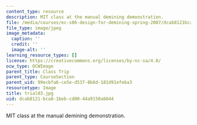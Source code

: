 ```yaml
---
content_type: resource
description: MIT class at the manual demining demonstration.
file: /media/courses/ec-s06-design-for-demining-spring-2007/dcab8121bca81bebcd0044a9150a6044_trial03.jpg
file_type: image/jpeg
image_metadata:
  caption: ''
  credit: ''
  image-alt: ''
learning_resource_types: []
license: https://creativecommons.org/licenses/by-nc-sa/4.0/
ocw_type: OCWImage
parent_title: Class Trip
parent_type: CourseSection
parent_uid: 99ecbfa6-ce5e-d537-8b6d-181d91efeba3
resourcetype: Image
title: trial03.jpg
uid: dcab8121-bca8-1beb-cd00-44a9150a6044
---
```

MIT class at the manual demining demonstration.